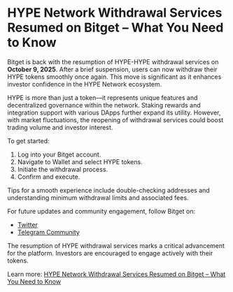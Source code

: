 # HYPE Network Withdrawal Services Resumed on Bitget – What You Need to Know

Bitget is back with the resumption of HYPE-HYPE withdrawal services on **October 9, 2025**. After a brief suspension, users can now withdraw their HYPE tokens smoothly once again. This move is significant as it enhances investor confidence in the HYPE Network ecosystem.

HYPE is more than just a token—it represents unique features and decentralized governance within the network. Staking rewards and integration support with various DApps further expand its utility. However, with market fluctuations, the reopening of withdrawal services could boost trading volume and investor interest.

To get started:
1. Log into your Bitget account.
2. Navigate to Wallet and select HYPE tokens.
3. Initiate the withdrawal process.
4. Confirm and execute.

Tips for a smooth experience include double-checking addresses and understanding minimum withdrawal limits and associated fees.

For future updates and community engagement, follow Bitget on:
- [Twitter](https://twitter.com/bitgetglobal)
- [Telegram Community](https://t.me/BitgetENOfficial)

The resumption of HYPE withdrawal services marks a critical advancement for the platform. Investors are encouraged to engage actively with their tokens.

Learn more: [HYPE Network Withdrawal Services Resumed on Bitget – What You Need to Know](https://chain-base.xyz/hype-network-withdrawal-services-resumed-on-bitget-what-you-need-to-know)